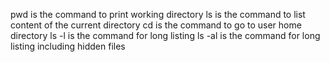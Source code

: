 pwd is the command to print working directory
ls is the command to list content of the current directory
cd is the command to go to user home directory
ls -l is the command for long listing
ls -al is the command for long listing including hidden files
